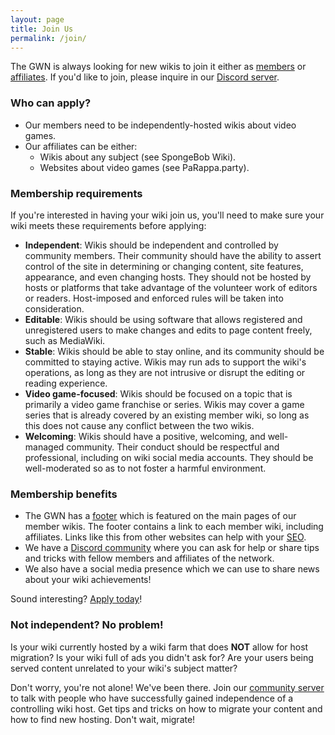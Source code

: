```yaml
---
layout: page
title: Join Us
permalink: /join/
---
```



The GWN is always looking for new wikis to join it either as [members]({{site.baseurl}}/members) or [affiliates]({{site.baseurl}}/affiliates). If you'd like to join, please inquire in our [Discord server](https://discord.com/invite/pCfH7uk9jh).

### Who can apply?
- Our members need to be independently-hosted wikis about video games.
- Our affiliates can be either:
    - Wikis about any subject (see SpongeBob Wiki).
    - Websites about video games (see PaRappa.party).

### Membership requirements

If you're interested in having your wiki join us, you'll need to make sure your wiki meets these requirements before applying:

- **Independent**: Wikis should be independent and controlled by community members. Their community should have the ability to assert control of the site in determining or changing content, site features, appearance, and even changing hosts. They should not be hosted by hosts or platforms that take advantage of the volunteer work of editors or readers. Host-imposed and enforced rules will be taken into consideration.
- **Editable**: Wikis should be using software that allows registered and unregistered users to make changes and edits to page content freely, such as MediaWiki.
- **Stable**: Wikis should be able to stay online, and its community should be committed to staying active. Wikis may run ads to support the wiki's operations, as long as they are not intrusive or disrupt the editing or reading experience.
- **Video game-focused**: Wikis should be focused on a topic that is primarily a video game franchise or series. Wikis may cover a game series that is already covered by an existing member wiki, so long as this does not cause any conflict between the two wikis.
- **Welcoming**: Wikis should have a positive, welcoming, and well-managed community. Their conduct should be respectful and professional, including on wiki social media accounts. They should be well-moderated so as to not foster a harmful environment.

### Membership benefits
- The GWN has a [footer](https://banjokazooiewiki.com/wiki/Template:Gaming_Wiki_Network) which is featured on the main pages of our member wikis. The footer contains a link to each member wiki, including affiliates. Links like this from other websites can help with your [SEO](https://en.wikipedia.org/wiki/Search_engine_optimization).
- We have a [Discord community](https://discord.com/invite/pCfH7uk9jh) where you can ask for help or share tips and tricks with fellow members and affiliates of the network.
- We also have a social media presence which we can use to share news about your wiki achievements!

Sound interesting? [Apply today](https://discord.com/invite/pCfH7uk9jh)!

### Not independent? No problem!
Is your wiki currently hosted by a wiki farm that does **NOT** allow for host migration? Is your wiki full of ads you didn't ask for? Are your users being served content unrelated to your wiki's subject matter? 

Don't worry, you're not alone! We've been there. Join our [community server](https://discord.com/invite/pCfH7uk9jh) to talk with people who have successfully gained independence of a controlling wiki host. Get tips and tricks on how to migrate your content and how to find new hosting. Don't wait, migrate!
